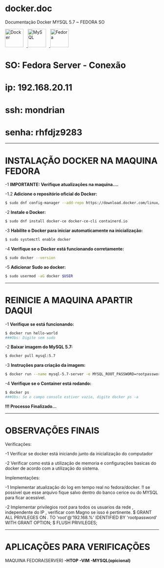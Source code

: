 # docker.doc 
Documentação Docker MYSQL 5.7 ~ FEDORA SO
<p align="left">
    <a href="#">
        <img 
            alt="Docker" 
            title="Docker"
            width="60px" 
            style="padding-right: 10px;" 
            src="https://cdn.jsdelivr.net/gh/devicons/devicon@latest/icons/docker/docker-original-wordmark.svg"
        />
    </a>
    <a href="#">
        <img 
            alt="MySQL" 
            title="MySQL"
            width="60px" 
            style="padding-right: 10px;" 
            src="https://cdn.jsdelivr.net/gh/devicons/devicon@latest/icons/mysql/mysql-original-wordmark.svg"
        />
    </a>
    <a href="#" >
        <img 
            alt="Fedora" 
            title="Fedora"
            width="60px" 
            style="padding-right: 10px;" 
            src="https://cdn.jsdelivr.net/gh/devicons/devicon@latest/icons/fedora/fedora-original.svg"
        />
    </a>
</p>

# SO:     Fedora Server - Conexão
# ip:     192.168.20.11
# ssh:    mondrian
# senha:  rhfdjz9283

---------------------------------------------
#    INSTALAÇÃO DOCKER NA MAQUINA FEDORA

-1    **IMPORTANTE: Verifique atualizações na maquina....**

-1.2	**Adicione o repositório oficial do Docker:**
```bash
$ sudo dnf config-manager --add-repo https://download.docker.com/linux/fedora/docker-ce.repo
```
-2	**Instale o Docker:**
```bash
$ sudo dnf install docker-ce docker-ce-cli containerd.io
```
-3	**Habilite o Docker para iniciar automaticamente na inicialização:**
```bash
$ sudo systemctl enable docker
```
-4	**Verifique se o Docker está funcionando corretamente:**
```bash
$ sudo docker --version
```
-5	**Adicionar Sudo ao docker:**
```bash
$ sudo usermod -aG docker $USER
```
-------------------------------------------
#    REINICIE A MAQUINA APARTIR DAQUI

-1	**Verifique se está funcionando:**
```bash
$ docker run hello-world
###Obs: Digite sem sudo
```
-2	**Baixar imagem do MySQL 5.7:**
```bash
$ docker pull mysql:5.7
```
-3	**Instruções para criação da imagem:**
```bash
$ docker run --name mysql-5.7-server -e MYSQL_ROOT_PASSWORD=rootpassword -e MYSQL_DATABASE=cerice -p 3306:3306 -d mysql:5.7
```
-4 	**Verifique se o Container está rodando:**
```bash
$ docker ps
###Obs: Se o campo console estiver vazio, digite docker ps -a
```
**!!! Processo Finalizado...**

--------------------------------------------
#    OBSERVAÇÕES FINAIS

Verificações:

-1	Verificar se docker está iniciando junto da inicialização do computador

-2 	Verificar como está a utilização de memoria e configurações basicas do docker de acordo com a utilização do sistema.

Implementações:

-1	Implementar atualização do log em tempo real no fedora/docker.
!! se possivel que esse arquivo fique salvo dentro do banco cerice ou do MYSQL para ficar acessível.

-2 	Implementar privilegios root para todos os usuarios da rede , independente do IP , verificar com Magno se isso é pertinente.
$ GRANT ALL PRIVILEGES ON *.* TO 'root'@'192.168.%' IDENTIFIED BY 'rootpassword' WITH GRANT OPTION;
$ FLUSH PRIVILEGES;

-------------------------------------------
#   APLICAÇÕES PARA VERIFICAÇÕES


MAQUINA FEDORA(SERVER)
**-HTOP
-VIM
-MYSQL(opicional)**
